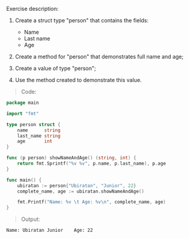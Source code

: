 Exercise description:

1. Create a struct type "person" that contains the fields:
    - Name
    - Last name
    - Age

1. Create a method for "person" that demonstrates full name and age;
1. Create a value of type "person";
1. Use the method created to demonstrate this value. 

> Code:
```go
package main

import "fmt"

type person struct {
	name      string
	last_name string
	age       int
}

func (p person) showNameAndAge() (string, int) {
	return fmt.Sprintf("%v %v", p.name, p.last_name), p.age
}

func main() {
	ubiratan := person{"Ubiratan", "Junior", 22}
	complete_name, age := ubiratan.showNameAndAge()

	fmt.Printf("Name: %v \t Age: %v\n", complete_name, age)
}

```

> Output:
```console
Name: Ubiratan Junior    Age: 22
```